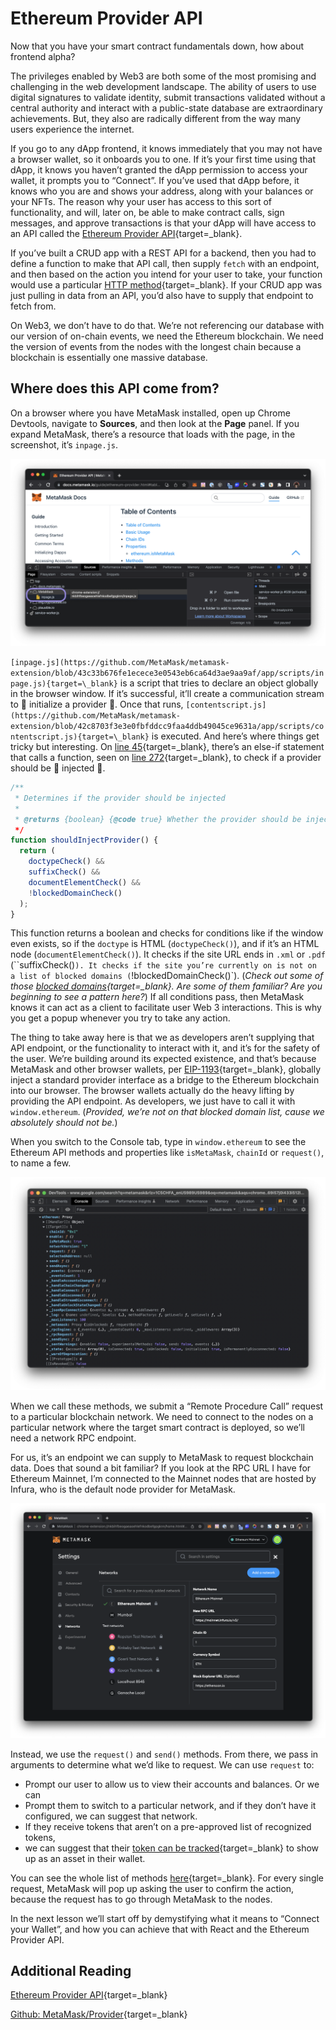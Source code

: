 # Ethereum Provider API

Now that you have your smart contract fundamentals down, how about frontend alpha?

The privileges enabled by Web3 are both some of the most promising and challenging in the web development landscape. The ability of users to use digital signatures to validate identity, submit transactions validated without a central authority and interact with a public-state database are extraordinary achievements. But, they also are radically different from the way many users experience the internet.

If you go to any dApp frontend, it knows immediately that you may not have a browser wallet, so it onboards you to one. If it’s your first time using that dApp, it knows you haven’t granted the dApp permission to access your wallet, it prompts you to “Connect”. If you’ve used that dApp before, it knows who you are and shows your address, along with your balances or your NFTs. The reason why your user has access to this sort of functionality, and will, later on, be able to make contract calls, sign messages, and approve transactions is that your dApp will have access to an API called the [Ethereum Provider API](https://docs.metamask.io/guide/ethereum-provider.html#ethereum-provider-api){target=\_blank}.

If you’ve built a CRUD app with a REST API for a backend, then you had to define a function to make that API call, then supply `fetch` with an endpoint, and then based on the action you intend for your user to take, your function would use a particular [HTTP method](https://developer.mozilla.org/en-US/docs/Web/HTTP/Methods){target=\_blank}. If your CRUD app was just pulling in data from an API, you’d also have to supply that endpoint to fetch from.

On Web3, we don’t have to do that. We’re not referencing our database with our version of on-chain events, we need the Ethereum blockchain. We need the version of events from the nodes with the longest chain because a blockchain is essentially one massive database.

## Where does this API come from?

On a browser where you have MetaMask installed, open up Chrome Devtools, navigate to **Sources**, and then look at the **Page** panel. If you expand MetaMask, there’s a resource that loads with the page, in the screenshot, it’s `inpage.js`. 

![Chrome Devtools showing ](../../img/../../img/S04/eth-provider-1.png)

`[inpage.js](https://github.com/MetaMask/metamask-extension/blob/43c33b676fe1ecece3e0543eb6ca64d3ae9aa9af/app/scripts/inpage.js){target=\_blank}` is a script that tries to declare an object globally in the browser window. If it’s successful, it’ll create a communication stream to 👀 initialize a provider 👀. Once that runs, `[contentscript.js](https://github.com/MetaMask/metamask-extension/blob/42c8703f3e3e0fbfddcc9faa4ddb49045ce9631a/app/scripts/contentscript.js){target=\_blank}` is executed. And here’s where things get tricky but interesting. On [line 45](https://github.com/MetaMask/metamask-extension/blob/42c8703f3e3e0fbfddcc9faa4ddb49045ce9631a/app/scripts/contentscript.js#L45){target=\_blank}, there’s an else-if statement that calls a function, seen on [line 272](https://github.com/MetaMask/metamask-extension/blob/42c8703f3e3e0fbfddcc9faa4ddb49045ce9631a/app/scripts/contentscript.js#L272){target=\_blank}, to check if a provider should be 👀 injected 👀. 

```javascript
/**
 * Determines if the provider should be injected
 *
 * @returns {boolean} {@code true} Whether the provider should be injected
 */
function shouldInjectProvider() {
  return (
    doctypeCheck() &&
    suffixCheck() &&
    documentElementCheck() &&
    !blockedDomainCheck()
  );
}
```

This function returns a boolean and checks for conditions like if the window even exists, so if the `doctype` is HTML (`doctypeCheck()`), and if it’s an HTML node (`documentElementCheck()`). It checks if the site URL ends in `.xml` or `.pdf` (``suffixCheck()`). It checks if the site you’re currently on is not on a list of blocked domains (`!blockedDomainCheck()`). (*Check out some of those [blocked domains](https://github.com/MetaMask/metamask-extension/blob/42c8703f3e3e0fbfddcc9faa4ddb49045ce9631a/app/scripts/contentscript.js#L332){target=\_blank}. Are some of them familiar? Are you beginning to see a pattern here?*) If all conditions pass, then MetaMask knows it can act as a client to facilitate user Web 3 interactions. This is why you get a popup whenever you try to take any action.

The thing to take away here is that we as developers aren’t supplying that API endpoint, or the functionality to interact with it, and it’s for the safety of the user. We’re building around its expected existence, and that’s because MetaMask and other browser wallets, per [EIP-1193](https://eips.ethereum.org/EIPS/eip-1193){target=\_blank}, globally inject a standard provider interface as a bridge to the Ethereum blockchain into our browser. The browser wallets actually do the heavy lifting by providing the API endpoint. As developers, we just have to call it with `window.ethereum`. (*Provided, we’re not on that blocked domain list, cause we absolutely should not be.*)

When you switch to the Console tab, type in `window.ethereum` to see the Ethereum API methods and properties like `isMetaMask`, `chainId` or `request()`, to name a few.

![Ethereum Provider API methods and properties](../../img/s04/../../../img/S04/eth-provider-2.png)

When we call these methods, we submit a “Remote Procedure Call” request to a particular blockchain network. We need to connect to the nodes on a particular network where the target smart contract is deployed, so we’ll need a network RPC endpoint. 

For us, it’s an endpoint we can supply to MetaMask to request blockchain data. Does that sound a bit familiar? If you look at the RPC URL I have for Ethereum Mainnet, I’m connected to the Mainnet nodes that are hosted by Infura, who is the default node provider for MetaMask.

![MetaMask Network Settings](../../img/s04/../../../img/S04/eth-provider-3.png)

Instead, we use the `request()` and `send()` methods. From there, we pass in arguments to determine what we’d like to request. We can use `request` to:

- Prompt our user to allow us to view their accounts and balances. Or we can
- Prompt them to switch to a particular network, and if they don’t have it configured, we can suggest that network.
- If they receive tokens that aren’t on a pre-approved list of recognized tokens,
- we can suggest that their [token can be tracked](https://eips.ethereum.org/EIPS/eip-747){target=\_blank} to show up as an asset in their wallet.

You can see the whole list of methods [here](https://metamask.github.io/api-playground/api-documentation){target=\_blank}. For every single request, MetaMask will pop up asking the user to confirm the action, because the request has to go through MetaMask to the nodes.

In the next lesson we’ll start off by demystifying what it means to “Connect your Wallet”, and how you can achieve that with React and the Ethereum Provider API.


## Additional Reading

[Ethereum Provider API](https://docs.metamask.io/guide/ethereum-provider.html){target=\_blank}

[Github: MetaMask/Provider](https://github.com/MetaMask/providers){target=\_blank}